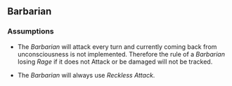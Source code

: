 ## Barbarian

### Assumptions

- The _Barbarian_ will attack every turn and currently coming back from unconsciousness is not implemented.
Therefore the rule of a _Barbarian_ losing _Rage_ if it does not Attack or be damaged will not be tracked.

- The _Barbarian_ will always use _Reckless Attack_.